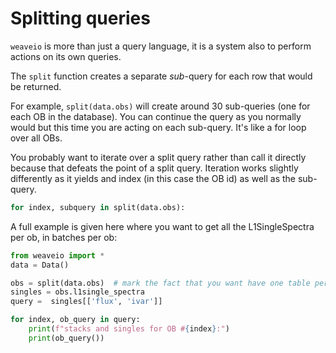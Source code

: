 # Splitting queries

`weaveio` is more than just a query language, it is a system also to perform actions on its own queries.

The `split` function creates a separate *sub*-query for each row that would be returned.

For example, `split(data.obs)` will create around 30 sub-queries (one for each OB in the database).
You can continue the query as you normally would but this time you are acting on each sub-query.
It's like a for loop over all OBs.

You probably want to iterate over a split query rather than call it directly because that defeats the point of a split query.
Iteration works slightly differently as it yields and index (in this case the OB id) as well as the sub-query.

```python
for index, subquery in split(data.obs):
```

A full example is given here where you want to get all the L1SingleSpectra per ob, in batches per ob:
```python
from weaveio import *
data = Data()

obs = split(data.obs)  # mark the fact that you want have one table per OB thereby "splitting" the query in to multiple queries
singles = obs.l1single_spectra
query =  singles[['flux', 'ivar']]

for index, ob_query in query:
    print(f"stacks and singles for OB #{index}:")
    print(ob_query())
```